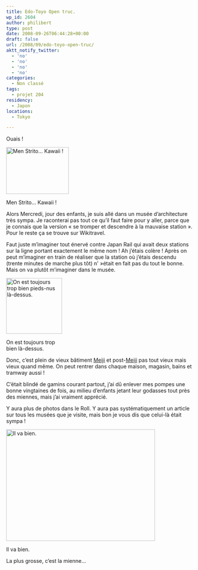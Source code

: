 ```yaml
---
title: Edo-Toyo Open truc.
wp_id: 2604
author: philibert
type: post
date: 2008-09-26T06:44:28+00:00
draft: false
url: /2008/09/edo-toyo-open-truc/
aktt_notify_twitter:
  - 'no'
  - 'no'
  - 'no'
  - 'no'
categories:
  - Non classé
tags:
  - projet 204
residency:
  - Japon
locations:
  - Tokyo

---
```

Ouais !

<div id="attachment_219" class="wp-caption " style="max-width: 168px">
  <a href="http://benmerde.com/wp-content{{< aws >}}/uploads/img_2357.jpg"><img class="size-medium wp-image-219  " title="img_2357" src="http://benmerde.com/wp-content{{< aws >}}/uploads/img_2357.jpg" alt="Men Strito... Kawaii !" width="168" height="126" /></a>
  
  <p class="wp-caption-text">
    Men Strito... Kawaii !
  </p>
</div>

Alors Mercredi, jour des enfants, je suis allé dans un musée d&rsquo;architecture très sympa. Je raconterai pas tout ce qu&rsquo;il faut faire pour y aller, parce que je connais que la version « se tromper et descendre à la mauvaise station ». Pour le reste ça se trouve sur Wikitravel.

Faut juste m&rsquo;imaginer tout énervé contre Japan Rail qui avait deux stations sur la ligne portant exactement le même nom ! Ah j&rsquo;étais colère ! Après on peut m&rsquo;imaginer en train de réaliser que la station où j&rsquo;étais descendu (trente minutes de marche plus tôt) n' »était en fait pas du tout le bonne. Mais on va plutôt m&rsquo;imaginer dans le musée.

<div id="attachment_220" class="wp-caption " style="max-width: 150px">
  <a href="http://benmerde.com/wp-content{{< aws >}}/uploads/img_2368.jpg"><img class="size-thumbnail wp-image-220 " title="img_2368" src="http://benmerde.com/wp-content{{< aws >}}/uploads/img_2368.jpg" alt="On est toujours trop bien pieds-nus là-dessus." width="150" height="150" /></a>
  
  <p class="wp-caption-text">
    On est toujours trop bien là-dessus.
  </p>
</div>

Donc, c&rsquo;est plein de vieux bâtiment <a title="Meiji" href="http://fr.wikipedia.org/wiki/Ère_Meiji" target="_blank">Meiji</a> et post-<a title="Meiji" href="http://fr.wikipedia.org/wiki/Ère_Meiji" target="_blank">Meiji</a> pas tout vieux mais vieux quand même. On peut rentrer dans chaque maison, magasin, bains et tramway aussi !

C&rsquo;était blindé de gamins courant partout, j&rsquo;ai dû enlever mes pompes une bonne vingtaines de fois, au milieu d&rsquo;enfants jetant leur godasses tout près des miennes, mais j&rsquo;ai vraiment apprécié.

Y aura plus de photos dans le Roll. Y aura pas systématiquement un article sur tous les musées que je visite, mais bon je vous dis que celui-là était sympa !

<div id="attachment_221" class="wp-caption aligncenter" style="max-width: 400px">
  <a href="http://benmerde.com/wp-content{{< aws >}}/uploads/img_2343.jpg"><img class="size-full wp-image-221 " title="img_2343" src="http://benmerde.com/wp-content{{< aws >}}/uploads/img_2343.jpg" alt="Il va bien." width="400" height="300" /></a>
  
  <p class="wp-caption-text">
    Il va bien.
  </p>
</div>

La plus grosse, c&rsquo;est la mienne&#8230;